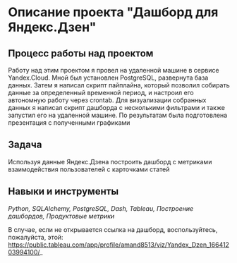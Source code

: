 # Описание проекта "Дашборд для Яндекс.Дзен"
 
## Процесс работы над проектом
Работу над этим проектом я провел на удаленной машине в сервисе Yandex.Cloud. Мной
был установлен PostgreSQL, развернута база данных. Затем я написал скрипт пайплайна,
который позволил собирать данные за определенный временной период, и настроил его
автономную работу через crontab. Для визуализации собранных данных я написал скрипт
дашборда с несколькими фильтрами и также запустил его на удаленной машине. По
результатам была подготовлена презентация с полученными графиками

## Задача
Используя данные Яндекс.Дзена построить дашборд с метриками взаимодействия пользователей с карточками статей

## Навыки и инструменты
*Python, SQLAlchemy, PostgreSQL, Dash, Tableau, Построение дашбордов, Продуктовые метрики*



В случае, если не открывается ссылка на дашборд, воспользуйтесь, пожалуйста, этой: https://public.tableau.com/app/profile/amand8513/viz/Yandex_Dzen_16641203994100/_

